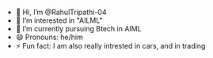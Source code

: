 - 👋 Hi, I’m @RahulTripathi-04
- 👀 I’m interested in "AILML"
- 🌱 I’m currently pursuing Btech in  AIML
- 😄 Pronouns: he/him
- ⚡ Fun fact: I am also really intrested in cars, and in trading 


